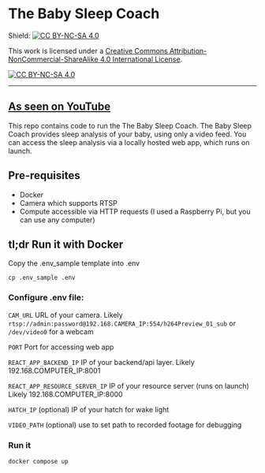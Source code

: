 # The Baby Sleep Coach

Shield: [![CC BY-NC-SA 4.0][cc-by-nc-sa-shield]][cc-by-nc-sa]

This work is licensed under a
[Creative Commons Attribution-NonCommercial-ShareAlike 4.0 International License][cc-by-nc-sa].

[![CC BY-NC-SA 4.0][cc-by-nc-sa-image]][cc-by-nc-sa]

[cc-by-nc-sa]: http://creativecommons.org/licenses/by-nc-sa/4.0/
[cc-by-nc-sa-image]: https://licensebuttons.net/l/by-nc-sa/4.0/88x31.png
[cc-by-nc-sa-shield]: https://img.shields.io/badge/License-CC%20BY--NC--SA%204.0-lightgrey.svg

---
## [As seen on YouTube](https://www.youtube.com/channel/UCzxiOKO3vX1ER_U3Z_eY_yw)

This repo contains code to run the The Baby Sleep Coach. The Baby Sleep Coach provides sleep analysis of your baby, using only a video feed. You can access the sleep analysis via a locally hosted web app, which runs on launch.

## Pre-requisites

- Docker
- Camera which supports RTSP
- Compute accessible via HTTP requests (I used a Raspberry Pi, but you can use any computer)

## tl;dr Run it with Docker

Copy the .env_sample template into .env

```cp .env_sample .env```

### Configure .env file:

`CAM_URL` URL of your camera. Likely `rtsp://admin:password@192.168.CAMERA_IP:554/h264Preview_01_sub` or `/dev/video0` for a webcam

`PORT` Port for accessing web app

`REACT_APP_BACKEND_IP` IP of your backend/api layer. Likely 192.168.COMPUTER_IP:8001

`REACT_APP_RESOURCE_SERVER_IP` IP of your resource server (runs on launch) Likely 192.168.COMPUTER_IP:8000

`HATCH_IP` (optional) IP of your hatch for wake light

`VIDEO_PATH` (optional) use to set path to recorded footage for debugging

### Run it
`docker compose up`
